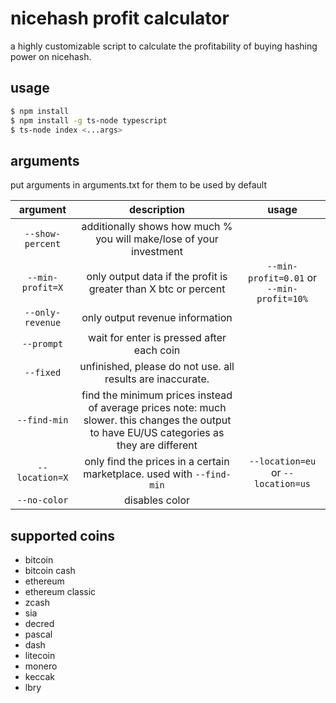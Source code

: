 # nicehash profit calculator
a highly customizable script to calculate the profitability of buying hashing power on nicehash.

## usage
```bash
$ npm install
$ npm install -g ts-node typescript
$ ts-node index <...args>
```

## arguments
put arguments in arguments.txt for them to be used by default

| argument | description | usage |
|:----------------:|:---------------------------------------------------------------------------------------------------------------------------------------------:|:-----------------------------------------:|
| `--show-percent` | additionally shows how much % you will make/lose of your investment |  |
| `--min-profit=X` | only output data if the profit is greater than X btc or percent | `--min-profit=0.01` or `--min-profit=10%` |
| `--only-revenue` | only output revenue information |  |
| `--prompt` | wait for enter is pressed after each coin |  |
| `--fixed` | unfinished, please do not use. all results are inaccurate. |  |
| `--find-min` | find the minimum prices instead of average prices   note: much slower. this changes the output to have EU/US categories as they are different |  |
| `--location=X` | only find the prices in a certain marketplace. used with `--find-min` | `--location=eu` or `--location=us` |
| `--no-color` | disables color |  |

## supported coins
 * bitcoin
 * bitcoin cash
 * ethereum
 * ethereum classic
 * zcash
 * sia
 * decred
 * pascal
 * dash
 * litecoin
 * monero
 * keccak
 * lbry
